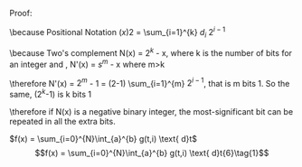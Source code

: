 Proof:

\because Positional Notation $(x){2}$ = \sum_{i=1}^{k} $d_{i}$ $2^{i-1}$

\because Two's complement N(x) = $2^{k}$ - x, where k is the number of bits for an integer and , N'(x) = $s^{m}$ - x where m>k

\therefore N'(x) = $2^{m}$ - 1 = (2-1) \sum_{i=1}^{m} $2^{i-1}$, that is m bits 1. So the same, ($2^{k}$-1) is k bits 1

\therefore if N(x) is a negative binary integer,  the most-significant bit can be repeated in all the extra bits.

$f(x) = \sum_{i=0}^{N}\int_{a}^{b} g(t,i) \text{ d}t$
$$f(x) = \sum_{i=0}^{N}\int_{a}^{b} g(t,i) \text{ d}t{6}\tag{1}$$